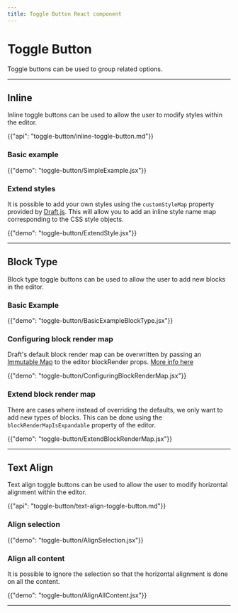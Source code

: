 ```yaml
---
title: Toggle Button React component
---
```


# Toggle Button

<p class="description">Toggle buttons can be used to group related options.</p>

***

## Inline
<p class="sub-description">Inline toggle buttons can be used to allow the user to modify styles within the editor.</p>

{{"api": "toggle-button/inline-toggle-button.md"}}

### Basic example

{{"demo": "toggle-button/SimpleExample.jsx"}}

### Extend styles

It is possible to add your own styles using the `customStyleMap` property provided by [Draft.js](https://draftjs.org/docs/advanced-topics-inline-styles/). This will allow you to add an inline style name map corresponding to the CSS style objects.

{{"demo": "toggle-button/ExtendStyle.jsx"}}

***

## Block Type
<p class="sub-description">Block type toggle buttons can be used to allow the user to add new blocks in the editor.</p>

### Basic Example

{{"demo": "toggle-button/BasicExampleBlockType.jsx"}}

### Configuring block render map

Draft's default block render map can be overwritten by passing an [Immutable Map](https://web.archive.org/web/20150623131347/http://facebook.github.io:80/immutable-js/docs/#/Map) to the editor blockRender props.
[More info here](https://draftjs.org/docs/advanced-topics-custom-block-render-map)

{{"demo": "toggle-button/ConfiguringBlockRenderMap.jsx"}}

### Extend block render map

There are cases where instead of overriding the defaults, we only want to add new types of blocks. This can be done using the `blockRenderMapIsExpandable` property of the editor.

{{"demo": "toggle-button/ExtendBlockRenderMap.jsx"}}

***

## Text Align
<p class="sub-description">Text align toggle buttons can be used to allow the user to modify horizontal alignment within the editor.</p>

{{"api": "toggle-button/text-align-toggle-button.md"}}

### Align selection

{{"demo": "toggle-button/AlignSelection.jsx"}}

### Align all content

It is possible to ignore the selection so that the horizontal alignment is done on all the content.

{{"demo": "toggle-button/AlignAllContent.jsx"}}

***
